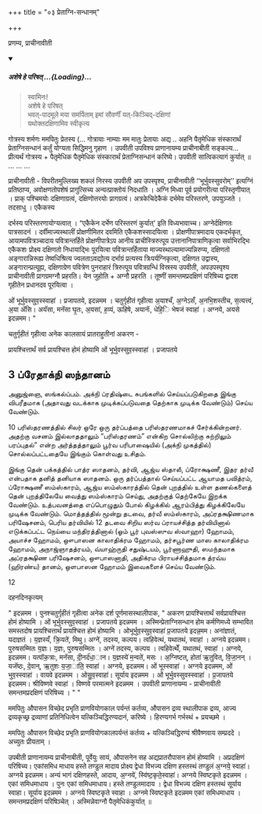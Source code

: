 +++
title = "०३ प्रेताग्नि-सन्धानम्"

+++

प्रणम्य, प्राचीनावीती 

<div class="js_include" includetitle="false" newlevelforh1="5" unfilled url="/vedAH_yajuH/taittirIyam/sUtram/ApastambaH/gRhyam/paddhatiH/shrIvaiShNavaH/mantrAdi/asheShe_pariShat_svIkRtya.md">
<details open><summary><h5>अशेषे हे परिषत् ...{Loading}...</h5></summary>

> स्वामिनः!  
अशेषे हे परिषत्  
भवत्-पादमूले मया समर्पिताम् इमां सौवर्णीं यत्-किञ्चिद्-दक्षिणां  
यथोक्तदक्षिणामिव स्वीकृत्य  

</details>
</div>  

गोत्रस्य शर्मणः ममपितुः प्रेतस्य (... गोत्रायाः नाम्याः मम मातुः प्रेतायाः अद्य .. अहनि पैतृमेधिक संस्कारार्थं प्रेताग्निसन्धानं कर्तुं योग्यता सिद्धिमनु गृहाण । उपवीती उपविश्य प्राणानायम्य प्राचीनाबीती सङ्कल्य... प्रीत्यर्थं गोत्रस्य + पैतृमेधिक पैतृमेधिक संस्कारार्थं प्रेताग्निसन्धानं करिष्ये। उपवीती सात्विकत्यागं कुर्यात् ॥ ... ... ...

प्राचीनावीती - विपरीतमुल्लिख्य शकलं निरस्य उपवीती अप उपस्पृश्य, प्राचीनावीती ‘‘भूर्भुवस्सुवरोम्’’ इत्यग्निं प्रतिष्ठाप्य, अवोक्षणतोपशेषं प्रागुत्सिच्य अन्यत्प्राक्तोयं निदधाति । अग्नि मिध्वा पूर्व प्रयोगरीत्या परिस्तृणीयात् । प्राक् पश्चिमयोः दक्षिणाग्रत्वं, दक्षिणोत्तरयोः प्रागग्रत्वं। अत्रकेचिदेकैकं दर्भमेव परिस्तरणे, उपयुञ्जते । तदसाधु । एकैकस्य





दर्भस्य परिस्तरणायोग्यत्वात् । “एकैकेन दर्भेण परिस्तरणं कुर्यात्' इति विध्यभावाच्च। अग्नेर्दक्षिणतः पात्रसादनं । दर्वीमाज्यस्थालीं प्रोक्षणीमितर दवमिति एकैकशस्सादयित्वा । प्रोक्षणीपात्रमादाय एकदर्भकृत, आयामपवित्रञ्चादाय पवित्रान्तर्हिते प्रोक्षणीपात्रेऽप आनीय प्राचीस्त्रिरुत्पूय उत्तानानिपात्राणिकृत्वा सर्वाभिरद्भिः एकैकशः प्रोक्ष्य दक्षिणतो निधायाद्भिः पूरयित्वा पवित्रान्तर्हिताया माज्यस्थाल्यामाज्यन्निरुप्य, दक्षिणतो अङ्गारान्निरूह्य तेष्वधिश्रित्य ज्वलताऽवद्योत्य दर्भाग्रं प्रत्यस्य त्रिःपर्यग्निकृत्वा, दक्षिणत उद्वास्य, अङ्गारान्प्रत्यूह्य, दक्षिणाग्रेण पवित्रेण पुनराहारं त्रिरुत्पूय पवित्रग्रन्धिं विस्रस्य उपवीती, अपउपस्पृश्य प्राचीनावीती प्रागग्रमग्नौ प्रहरति। येन जुहोति + अग्नौ प्रहरति । तूष्णीं समन्तमप्रदक्षिणं परिषिच्य द्वादश गृहीतेन प्रधानदव पूरयित्वा ।

ओं भूर्भुवस्सुव॒स्स्वाहा॑ । प्रजापतये, इदन्नमम । चतुर्गृहीतं गृहीत्वा अ॒याश्चँ, अ॒ग्नेऽसँ, अ॒नभि॒शस्तीच, स॒त्यत्त्वं, अ॒या ॲसि। अयॅसा, मनॅसा घृ॒तः, अ॒यसा॑, ह॒व्यं, ऊहिषे, अयानॅः, धेहि॒ि भेषजं स्वाहा॑ । अग्नये, अयसे इदन्नमम। "

चतुर्गृहीतं गृहीत्वा अनेक कालसायं प्रातराहुतीनां अकरण -

प्रायश्चित्तार्थं सर्व प्रायश्चित्त होमं होष्यामि ओं भूर्भुवस्सुव॒स्स्वाहा॑ । प्रजापतये 


## 3 ப்ரேதாக்நி ஸந்தானம்

அனுஜ்ஞை, ஸங்கல்ப்பம். அக்நி ப்ரதிஷ்டை சுபங்களில் செய்யப்படுகிறதை இங்கு விபரீதமாக (அதாவது வடக்காக முடிக்கப்படுவதை தெற்காக முடிக்க வேண்டும்) செய்ய வேண்டும்.

10
பரிஸ்தரணத்தில் சிலர் ஒரே ஒரு தர்ப்பத்தை பரிஸ்தரணமாகச் சேர்க்கின்றனர். அதற்கு வசனம் இல்லாததாலும் “பரிஸ்தரணம்” என்கிற சொல்லிற்கு சுற்றிலும் பரப்புதல்” என்ற அர்த்தத்தாலும் பூர்வ பரிபாஷையில் (அக்நி முகத்தில்) சொல்லப்பட்டதையே இங்கும் கொள்வது உசிதம்.

இங்கு தென் பக்கத்தில் பாத்ர ஸாதனம், தர்வி, ஆஜ்ய ஸ்தாலீ, ப்ரோக்ஷணீ, இதர தர்வீ என்பதாக தனித் தனியாக ஸாதனம். ஒரு தர்ப்பத்தால் செய்யப்பட்ட ஆயாமத பவித்ரம், ப்ரோக்ஷணீ ஸம்ஸ்காரம், ஆஜ்ய ஸம்ஸ்காரத்தில் தென் புறத்தில் உள்ள தணல்களைத் தென் புறத்திலேயே வைத்து ஸம்ஸ்காரம் செய்து, அதற்குத் தெற்கேயே இறக்க வேண்டும். உத்பவனத்தை எப்பொழுதும் போல் கிழக்கில் ஆரம்பித்து கிழக்கிலேயே முடிக்க
வேண்டும். மொத்தத்தில் மூன்று தடவை, தர்வீ ஸம்ஸ்காரம், அப்ரதக்ஷிணமாக பரிஷேசனம், பெரிய தர்வியில் 12 தடவை சிறிய ஸர்வ ப்ராயச்சித்த தர்வியினால் எடுக்கப்பட்ட நெய்யை மந்திரத்தினால் (ஓம் பூர் புவஸ்ஸுவ ஸ்வாஹா) ஹோமம், அயாச்ச ஹோமம், ஔபாஸன காலாதிக்ரம ஹோமம், தர்சபூர்ண மாஸ காலாதிக்ரம ஹோமம், அநாஜ்ஞாதத்ரயம், வ்யாஹ்ருதி சதுஷ்டயம், பூர்ணாஹுதி, ஸமந்தமாக அப்ரதக்ஷிண பரிஷேசனம், ஔபாஸனாதி, அதிக்ரம பிராயச்சித்தமாக த்ரவ்ய (ஹிரண்ய) தானம், ஒளபாஸன ஹோமம் இவைகளைச் செய்ய வேண்டும்.

12


दहनदिनकृत्यम्

" इदन्नमम । पुनश्चतुर्गृहीतं गृहीत्वा अनेक दर्श पूर्णमासस्थालीपाक, " अकरण प्रायश्चित्तार्थं सर्वप्रायश्चित्त होमं होष्यामि । ओं भूर्भुवस्सुव॒स्वाहा॑ । प्रजापतये इदन्नमम । अस्मिन्प्रेताग्निसन्धान होम कर्मणिमध्ये सम्भावित समस्तदोष प्रायश्चित्तार्थं प्रायश्चित्त होमं होष्यामि । ओभूर्भुव॒स्सुव॒स्वाहा॑ प्र॒जापतये इदन्न॒मम। अना॑ज्ञातं, यदाज्ञतं । य॒ज्ञस्यँ, क्रि॒यते॑, मिथु। अग्ने॑, तदस्य, कल्पय। त्वहिवेत्थं, यथातथं, स्वाहा॑ । अग्नये इदन्नमम। पुरुषसम्मितः य॒ज्ञः। य॒ज्ञः, पुरुषसम्मितः । अग्ने॑ तदस्य, कल्पय । त्वहिवेत्थेँ, यथातथं, स्वाहा॑ । अग्नये, इदन्नमम। यत्पॉक॒त्राः, मनॅसा, दी॒नर्द॑धा॒ान। य॒ज्ञस्ये॑ म॒न्वते॑, मसः । अ॒ग्निष्टत्, होता॑ ऋ॒तुवित्, वि॒जा॒नन् । यजॅष्ठः, दे॒वान्, ऋ॒तुशः य॒जा॒ाति॒ स्वाहा॑ । अग्नये, इदन्नमम। ओं भूस्स्वाहा॑ । अग्नये इदन्नमम, ओं भुव॒स्स्वाहा॑ । वायवे इदन्नमम । ओसु॒व॒स्वाहा॑। सूर्याय इदन्नमम । ओं भूर्भुवस्सुवस्स्वाहा॑ । प्र॒जापतये इदन्नमम। श्रीविष्णवे स्वाहा॑ । विष्णवे परमात्मने इदन्नमम । उपवीती प्राणानायम्य - प्राचीनावीती समन्तमप्रदक्षिणं परिषिच्य । " "

ममपितुः औपासन विच्छेद प्रभृति प्राणवियोगकाल पर्यन्तं कर्तव्य, औपासन द्रव्य स्थालीपाक द्रव्य, आज्य द्रव्यकृच्छ्र द्रव्याणां प्रतिनिधित्वेन यत्किञ्चिद्धिरण्यदानं, करिष्ये । हिरण्यगर्भ गर्भस्थं + प्रयच्छमे ।




ममपितुः औपासन विच्छेद प्रभृति प्राणवियोगकालपर्यन्तं कर्तव्य + यत्किञ्चिद्धिरण्यं श्रीवैष्णवाय सम्प्रददे । अच्युतः प्रीयताम् ।

उपबीती प्राणानायम्य प्राचीनाबीती, पूर्वेयुः सायं, औपासनेन सह अद्यप्रातरौपासन होमं होष्यामि । अप्रदक्षिणं परिषिच्य। एकांसमिध माधाय हस्ते तण्डुल मादाय प्रोक्ष्य द्वेधा विभज्य दक्षिण हस्तस्थं तण्डुलं अ॒ग्नये॒ स्वाहा॑। अग्नये इदन्नमम। अन्यं भागं दक्षिणहस्ते, आदाय, अ॒ग्नये॑, स्वि॑ष्ट॒कृते॒स्वाहा॑। अग्नये स्विष्टकृते इदन्नमम । एकां समिधमाधाय । पुनः एकां समिधमाधाय। हस्ते तण्डुलमादाय । द्वेधा विभज्य दक्षिण हस्तस्थं सूर्याय स्वाहा। सूर्याय इदन्नमम । अग्नये स्विष्टकृते स्वाहा । अग्नमे स्विष्टकृते इदन्नमम एकां समिधमाधाय । समन्तमप्रदक्षिणं परिषिञ्चेत् । अस्मिन्नेवाग्नौ पैतृमेधिकंकुर्यात् ॥
